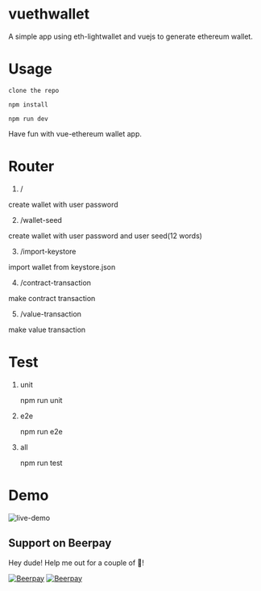 # vuethwallet

A simple app using eth-lightwallet and vuejs to generate ethereum wallet.

# Usage

    clone the repo

    npm install

    npm run dev

Have fun with vue-ethereum wallet app.

# Router

1. /

create wallet with user password

2. /wallet-seed

create wallet with user password and user seed(12 words)

3. /import-keystore

import wallet from keystore.json

4. /contract-transaction

make contract transaction

5. /value-transaction

make value transaction

# Test

1. unit

    npm run unit

2. e2e

    npm run e2e

3. all

    npm run test

# Demo

![live-demo](https://user-images.githubusercontent.com/10494397/27172628-80f4fba2-51e8-11e7-9368-e89d56e7f422.gif)
## Support on Beerpay
Hey dude! Help me out for a couple of :beers:!

[![Beerpay](https://beerpay.io/sc0Vu/vue-ethwallet/badge.svg?style=beer-square)](https://beerpay.io/sc0Vu/vue-ethwallet)  [![Beerpay](https://beerpay.io/sc0Vu/vue-ethwallet/make-wish.svg?style=flat-square)](https://beerpay.io/sc0Vu/vue-ethwallet?focus=wish)